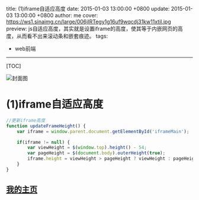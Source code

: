 title:  (1)iframe自适应高度
date: 2015-01-03 13:00:00 +0800
update: 2015-01-03 13:00:00 +0800
author: me
cover: https://ws1.sinaimg.cn/large/006jIRTegy1g16uf9wqcdj31kw11xtil.jpg
preview:  js自适应高度，其实就是设置iframe的高度，使其等于内嵌网页的高度，从而看不出来滚动条和嵌套痕迹。
tags:

  -  web前端

---



[TOC]

![封面图](https://ws1.sinaimg.cn/large/006jIRTegy1g16uf9wqcdj31kw11xtil.jpg)

# (1)iframe自适应高度

```js
//更新iframe高度
function updateFrameHeight() {
    var iframe = window.parent.document.getElementById('iframeMain');

    if(iframe != null) {
        var viewHeight = $(window.top).height() - 54;
        var pageHeight = $(document.body).outerHeight(true);
        iframe.height = viewHeight > pageHeight ? viewHeight : pageHeight;
    }
}
```

## [我的主页](https://suveng.github.io/blog/)